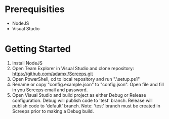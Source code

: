 # Prerequisities
* NodeJS
* Visual Studio

# Getting Started
1. Install NodeJS
2. Open Team Explorer in Visual Studio and clone repository: https://github.com/adamxi/Screeps.git
3. Open PowerShell, cd to local repository and run ".\setup.ps1"
4. Rename or copy "config.example.json" to "config.json". Open file and fill in you Screeps email and password.
5. Open Visual Studio and build project as either Debug or Release configuration. Debug will publish code to 'test' branch. Release will publish code to 'default' branch. Note: 'test' branch must be created in Screeps prior to making a Debug build.
